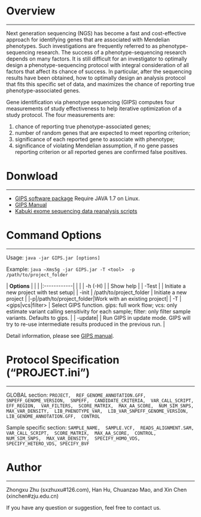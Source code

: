 # Overview #

---


Next generation sequencing (NGS) has become a fast and cost-effective approach for identifying genes that are associated with Mendelian phenotypes. Such investigations are frequently referred to as phenotype-sequencing research. The success of a phenotype-sequencing research depends on many factors. It is still difficult for an investigator to optimally design a phenotype-sequencing protocol with integral consideration of all factors that affect its chance of success. In particular, after the sequencing results have been obtained, how to optimally design an analysis protocol that fits this specific set of data, and maximizes the chance of reporting true phenotype-associated genes.


Gene identification via phenotype sequencing (GIPS) computes four measurements of study effectiveness to help iterative optimization of a study protocol. The four measurements are:
  1. chance of reporting true phenotype-associated genes;
  1. number of random genes that are expected to meet reporting criterion;
  1. significance of each reported gene to associate with phenotype;
  1. significance of violating Mendelian assumption, if no gene passes reporting criterion or all reported genes are confirmed false positives.

# Donwload #

---

  * [GIPS software package](https://drive.google.com/folderview?id=0B2oRK3vUXNqCdDZQbzRBNnJXYVU&usp=sharing)                        Require JAVA 1.7 on Linux.
  * [GIPS Manual](https://drive.google.com/folderview?id=0B2oRK3vUXNqCdDZQbzRBNnJXYVU&usp=sharing)
  * [Kabuki exome sequencing data reanalysis scripts](https://drive.google.com/folderview?id=0B2oRK3vUXNqCdDZQbzRBNnJXYVU&usp=sharing)
# Command Options #

---


Usage:        `java -jar GIPS.jar [options] `

Example:    `java –Xms5g -jar GIPS.jar -T <tool>  -p /path/to/project_folder`

| **Options** |&nbsp;|&nbsp;|
|:------------|&nbsp;|&nbsp;|
| -h (-H) |&nbsp;| Show help |
| -Test |&nbsp;| Initiate a new project with test setup|
| -init | /path/to/project\_folder | Initiate a new project |
|-p|/path/to/project\_folder|Work with an existing project|
| -T | <gips|vcs|filter> | Select GIPS function. gips: full work flow; vcs: only estimate variant calling sensitivity for each sample; filter: only filter sample variants. Defaults to gips. |
| -update|&nbsp;| Run GIPS in update mode. GIPS will try to re-use intermediate results produced in the previous run. |

Detail information, please see [GIPS manual](https://drive.google.com/folderview?id=0B2oRK3vUXNqCdDZQbzRBNnJXYVU&usp=sharing).
# Protocol Specification (“PROJECT.ini”) #

---

GLOBAL section:  `PROJECT,  REF_GENOME_ANNOTATION.GFF,  SNPEFF_GENOME_VERSION,  SNPEFF,  CANDIDATE_CRITERIA,  VAR_CALL_SCRIPT,  EFF_REGION,  VAR_FILTERS,  SCORE_MATRIX,  MAX_AA_SCORE,  NUM_SIM_SNPS,  MAX_VAR_DENSITY,  LIB_PHENOTYPE_VAR,  LIB_VAR_SNPEFF_GENOME_VERSION,  LIB_GENOME_ANNOTATION.GFF,  CONTROL`

Sample specific section: `SAMPLE_NAME,  SAMPLE.VCF,  READS_ALIGNMENT.SAM,  VAR_CALL_SCRIPT,  SCORE_MATRIX,  MAX_AA_SCORE,  CONTROL,  NUM_SIM_SNPS,  MAX_VAR_DENSITY,  SPECIFY_HOMO_VDS,  SPECIFY_HETERO_VDS, SPECIFY_BVF`
# Author #

---


Zhongxu Zhu (sxzhuxu#126.com), Han Hu, Chuanzao Mao, and Xin Chen (xinchen#zju.edu.cn)

If you have any question or suggestion, feel free to contact us.
